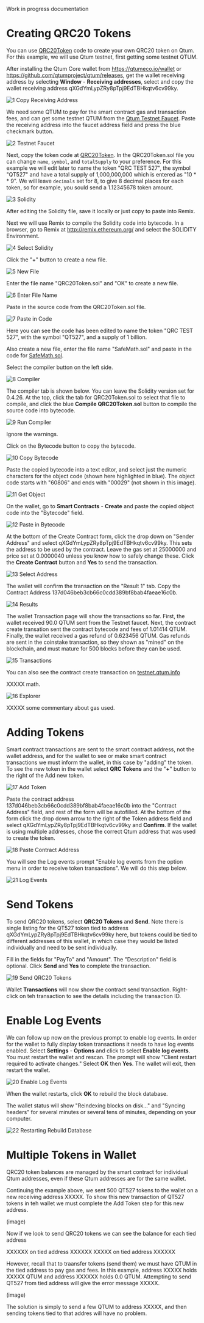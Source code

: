 Work in progress documentation

# Creating QRC20 Tokens

You can use [QRC20Token](https://github.com/qtumproject/QRC20Token) code to create your own QRC20 token on Qtum. For this example, we will use Qtum testnet, first getting some testnet QTUM.

After installing the Qtum Core wallet from https://qtumeco.io/wallet or https://github.com/qtumproject/qtum/releases, get the wallet receiving address by selecting **Window** - **Receiving addresses**, select and copy the wallet receiving address qXGdYmLypZRy8pTpj9EdTBHkqtv6cv99ky.

![1  Copy Receiving Address](https://user-images.githubusercontent.com/29760787/83368341-727d9780-a386-11ea-973d-5f8b13767802.jpg)

We need some QTUM to pay for the smart contract gas and transaction fees, and can get some testnet QTUM from the [Qtum Testnet Faucet](http://testnet-faucet.qtum.info/). Paste the receiving address into the faucet address field and press the blue checkmark button.

![2  Testnet Faucet](https://user-images.githubusercontent.com/29760787/83368347-7a3d3c00-a386-11ea-940e-5ba4c83b32b8.jpg)

Next, copy the token code at [QRC20Token](https://github.com/qtumproject/QRC20Token). In the QRC20Token.sol file you can change `name`, `symbol`, and `totalSupply` to your preference. For this example we will edit later to name the token "QRC TEST 527", the symbol "QT527" and have a total supply of 1,000,000,000 which is entered as "10 * * 9". We will leave `decimals` set for 8, to give 8 decimal places for each token, so for example, you sould send a 1.12345678 token amount. 

![3  Solidity](https://user-images.githubusercontent.com/29760787/83368355-7dd0c300-a386-11ea-820c-2ce2788e5777.jpg)

After editing the Solidity file, save it locally or just copy to paste into Remix.

Next we will use Remix to compile the Solidity code into bytecode. In a browser, go to Remix at http://remix.ethereum.org/ and select the SOLIDITY Environment.

![4  Select Solidity](https://user-images.githubusercontent.com/29760787/83368369-8d500c00-a386-11ea-9c80-98243d69bcd8.jpg)

Click the "+" button to create a new file.

![5  New File](https://user-images.githubusercontent.com/29760787/83368379-92ad5680-a386-11ea-9175-c8d42da28bab.jpg)

Enter the file name "QRC20Token.sol" and "OK" to create a new file. 

![6  Enter File Name](https://user-images.githubusercontent.com/29760787/83368383-96d97400-a386-11ea-84e7-7dd367aa9f00.jpg)

Paste in the source code from the QRC20Token.sol file.

![7  Paste in Code](https://user-images.githubusercontent.com/29760787/83368385-9a6cfb00-a386-11ea-88d6-5624214580bf.jpg)

Here you can see the code has been edited to name the token "QRC TEST 527", with the symbol "QT527", and a supply of 1 billion.

Also create a new file, enter the file name "SafeMath.sol" and paste in the code for [SafeMath.sol](https://github.com/qtumproject/QRC20Token/blob/master/SafeMath.sol).
 
Select the compiler button on the left side.
 
![8  Compiler](https://user-images.githubusercontent.com/29760787/83368393-a062dc00-a386-11ea-8ae2-6c236a4cd288.jpg)

The compiler tab is shown below. You can leave the Solidity version set for 0.4.26. At the top, click the tab for QRC20Token.sol to select that file to compile, and click the blue **Compile QRC20Token.sol** button to compile the source code into bytecode.

![9  Run Compiler](https://user-images.githubusercontent.com/29760787/83368395-a35dcc80-a386-11ea-9b16-762ff3d31439.jpg)

Ignore the warnings.

Click on the Bytecode button to copy the bytecode.

![10  Copy Bytecode](https://user-images.githubusercontent.com/29760787/83368400-a789ea00-a386-11ea-85cf-4efa71e8d900.jpg)

Paste the copied bytecode into a text editor, and select just the numeric characters for the object code (shown here highlighted in blue). The object code starts with "60806" and ends with "00029" (not shown in this image).

![11  Get Object](https://user-images.githubusercontent.com/29760787/83368405-aa84da80-a386-11ea-9e2f-6ff1709343d9.jpg)

On the wallet, go to **Smart Contracts** - **Create** and paste the copied object code into the "Bytecode" field.

![12  Paste in Bytecode](https://user-images.githubusercontent.com/29760787/83368410-af498e80-a386-11ea-9cfc-ae5908f393ff.jpg)

At the bottom of the Create Contract form, click the drop down on "Sender Address" and select qXGdYmLypZRy8pTpj9EdTBHkqtv6cv99ky. This sets the address to be used by the contract. Leave the gas set at 25000000 and price set at 0.0000040 unless you know how to safely change these. Click the **Create Contract** button and **Yes** to send the transaction. 

![13  Select Address](https://user-images.githubusercontent.com/29760787/83368414-b2447f00-a386-11ea-8d0f-5928865e835e.jpg)

The wallet will confirm the transaction on the "Result 1" tab. Copy the Contract Address 137d046beb3cb66c0cdd389bf8bab4faeae16c0b.

![14  Results](https://user-images.githubusercontent.com/29760787/83368416-b4a6d900-a386-11ea-8e44-9c773aa94fa0.jpg)

The wallet Transaction page will show the transactions so far. First, the wallet received 90.0 QTUM sent from the Testnet faucet. Next, the contract create transation sent the contract bytecode and fees of 1.01414 QTUM. Finally, the wallet received a gas refund of 0.623456 QTUM. Gas refunds are sent in the coinstake transaction, so they shown as "mined" on the blockchain, and must mature for 500 blocks before they can be used. 

![15  Transactions](https://user-images.githubusercontent.com/29760787/83368419-b7093300-a386-11ea-8508-86a14c7737ca.jpg)

You can also see the contract create transaction on [testnet.qtum.info](https://testnet.qtum.info/tx/0db7a5f38c1959d473405165bf842dcf726c9b79615b0b294514cb44e53fb801)

XXXXX math.

![16  Explorer](https://user-images.githubusercontent.com/29760787/83368426-bc667d80-a386-11ea-8039-6e3bc2f519f0.jpg)

XXXXX some commentary about gas used. 

# Adding Tokens

Smart contract transactions are sent to the smart contract address, not the wallet address, and for the wallet to see or make smart contract transactions we must inform the wallet, in this case by "adding" the token. To see the new token in the wallet select **QRC Tokens** and the "**+**" button to the right of the Add new token.

![17  Add Token](https://user-images.githubusercontent.com/29760787/83368428-bf616e00-a386-11ea-8a72-ba2a19c21959.jpg)

Paste the contract address 137d046beb3cb66c0cdd389bf8bab4faeae16c0b into the "Contract Address" field, and rest of the form will be autofilled. At the bottom of the form click the drop down arrow to the right of the Token address field and select qXGdYmLypZRy8pTpj9EdTBHkqtv6cv99ky and **Confirm**. If the wallet is using multiple addresses, chose the correct Qtum address that was used to create the token.

![18  Paste Contract Address](https://user-images.githubusercontent.com/29760787/83368432-c1c3c800-a386-11ea-9b7b-5b4224934683.jpg)

You will see the Log events prompt "Enable log events from the option menu in order to receive token transactions". We will do this step below.

![21  Log Events](https://user-images.githubusercontent.com/29760787/83368438-c9836c80-a386-11ea-9c0b-f27ef946be7c.jpg)

# Send Tokens

To send QRC20 tokens, select **QRC20 Tokens** and **Send**. Note there is single listing for the QT527 token tied to address qXGdYmLypZRy8pTpj9EdTBHkqtv6cv99ky here, but tokens could be tied to different addresses of this wallet, in which case they would be listed individually and need to be sent individually.

Fill in the fields for "PayTo" and "Amount". The "Description" field is optional. Click **Send** and **Yes** to complete the transaction.

![19  Send QRC20 Tokens](https://user-images.githubusercontent.com/29760787/83368435-c4beb880-a386-11ea-9ebe-277f20e0b6ab.jpg)

Wallet **Transactions** will now show the contract send transaction. Right-click on teh transaction to see the details including the transaction ID.

# Enable Log Events

We can follow up now on the previous prompt to enable log events. In order for the wallet to fully display token transactions it needs to have log events enabled. Select **Settings** - **Options** and click to select **Enable log events**. You must restart the wallet and rescan. The prompt will show "Client restart required to activate changes." Select **OK** then **Yes**. The wallet will exit, then restart the wallet. 

![20  Enable Log Events](https://user-images.githubusercontent.com/29760787/83368436-c7b9a900-a386-11ea-96f6-690abe10bfef.jpg)

When the wallet restarts, click **OK** to rebuild the block database. 

The wallet status will show "Reindexing blocks on disk..." and "Syncing headers" for several minutes or several tens of minutes, depending on your computer. 

![22  Restarting Rebuild Database](https://user-images.githubusercontent.com/29760787/83368451-d607c500-a386-11ea-9caa-cb855bb3e07d.jpg)

# Multiple Tokens in Wallet

QRC20 token balances are managed by the smart contract for individual Qtum addresses, even if these Qtum addresses are for the same wallet.

Continuing the example above, we sent 500 QT527 tokens to the wallet on a new receiving address XXXXX. To show this new transaction of QT527 tokens in teh wallet we must complete the Add Token step for this new address.

(image)

Now if we look to send QRC20 tokens we can see the balance for each tied address

XXXXXX on tied address XXXXXX
XXXXX on tied address XXXXXX

However, recall that to traansfer tokens (send them) we must have QTUM in the tied address to pay gas and fees. In this example, address XXXXX holds XXXXX QTUM and address XXXXXX holds 0.0 QTUM. Attempting to send QT527 from tied address will give the error message XXXXX.

(image)

The solution is simply to send a few QTUM to address XXXXX, and then sending tokens tied to that addres will have no problem.













